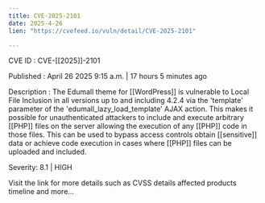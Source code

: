 ```yaml
---
title: CVE-2025-2101
date: 2025-4-26
lien: "https://cvefeed.io/vuln/detail/CVE-2025-2101"

---
```


CVE ID : CVE-[[2025]]-2101

Published :  April 26
2025
9:15 a.m. | 17 hours
5 minutes ago

Description : The Edumall theme for  [[WordPress]] is vulnerable to Local File Inclusion in all versions up to
and including
4.2.4 via the 'template' parameter of the 'edumall_lazy_load_template' AJAX action. This makes it possible for unauthenticated attackers to include and execute arbitrary  [[PHP]] files on the server
allowing the execution of any  [[PHP]] code in those files. This can be used to bypass access controls
obtain  [[sensitive]] data
or achieve code execution in cases where  [[PHP]] files can be uploaded and included.

Severity: 8.1 | HIGH

Visit the link for more details
such as CVSS details
affected products
timeline
and more...
